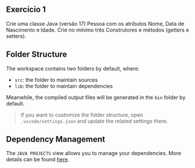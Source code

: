 ## Exercício 1

Crie uma classe Java (versão 17) Pessoa com os atributos Nome, Data de Nascimento e Idade.
Crie no mínimo três Construtores e métodos (getters e setters). 

## Folder Structure

The workspace contains two folders by default, where:

- `src`: the folder to maintain sources
- `lib`: the folder to maintain dependencies

Meanwhile, the compiled output files will be generated in the `bin` folder by default.

> If you want to customize the folder structure, open `.vscode/settings.json` and update the related settings there.

## Dependency Management

The `JAVA PROJECTS` view allows you to manage your dependencies. More details can be found [here](https://github.com/microsoft/vscode-java-dependency#manage-dependencies).
